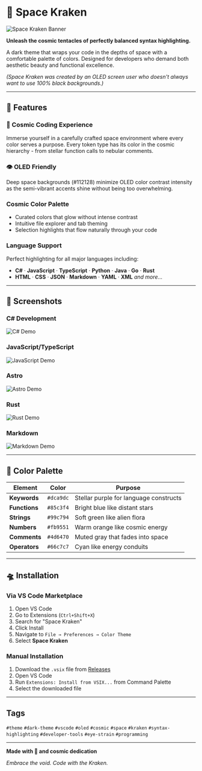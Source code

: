 # 🦑 Space Kraken

![Space Kraken Banner](./images/hero.png)

**Unleash the cosmic tentacles of perfectly balanced syntax highlighting.**

A dark theme that wraps your code in the depths of space with a comfortable palette of colors. Designed for developers who demand both aesthetic beauty and functional excellence.

*(Space Kraken was created by an OLED screen user who doesn't always want to use 100% black backgrounds.)*

---

## 🚀 Features

### 🌌 Cosmic Coding Experience
Immerse yourself in a carefully crafted space environment where every color serves a purpose.
Every token type has its color in the cosmic hierarchy - from stellar function calls to nebular comments.

### 👁️ OLED Friendly  
Deep space backgrounds (#112128) minimize OLED color contrast intensity as the semi-vibrant accents shine without being too overwhelming.

### Cosmic Color Palette

- Curated colors that glow without intense contrast
- Intuitive file explorer and tab theming
- Selection highlights that flow naturally through your code


### Language Support

Perfect highlighting for all major languages including:

- **C#** · **JavaScript** · **TypeScript** · **Python** · **Java** · **Go** · **Rust**
- **HTML** · **CSS** · **JSON** · **Markdown** · **YAML** · **XML**
*and more...*

---

## 📸 Screenshots

### **C# Development**
![C# Demo](images/preview-csharp.png)

### **JavaScript/TypeScript**
![JavaScript Demo](images/preview-js.png)

### **Astro**
![Astro Demo](images/preview-astro.png)

### **Rust**
![Rust Demo](images/preview-rust.png)

### **Markdown**
![Markdown Demo](images/preview-md.png)

---

## 🎨 Color Palette

| Element | Color | Purpose |
|---------|-------|---------|
| **Keywords** | `#dca9dc` | Stellar purple for language constructs |
| **Functions** | `#85c3f4` | Bright blue like distant stars |
| **Strings** | `#99c794` | Soft green like alien flora |
| **Numbers** | `#fb9551` | Warm orange like cosmic energy |
| **Comments** | `#4d6470` | Muted gray that fades into space |
| **Operators** | `#66c7c7` | Cyan like energy conduits |

---

## 🛸 Installation

### **Via VS Code Marketplace**
1. Open VS Code
2. Go to Extensions (`Ctrl+Shift+X`)
3. Search for "Space Kraken"
4. Click Install
5. Navigate to `File → Preferences → Color Theme`
6. Select **Space Kraken**

### **Manual Installation**
1. Download the `.vsix` file from [Releases](https://github.com/chanware/space-kraken-theme/releases)
2. Open VS Code
3. Run `Extensions: Install from VSIX...` from Command Palette
4. Select the downloaded file

---

## Tags

`#theme` `#dark-theme` `#vscode` `#oled` `#cosmic` `#space` `#kraken` `#syntax-highlighting` `#developer-tools` `#eye-strain` `#programming`


---
**Made with 🦑 and cosmic dedication**

*Embrace the void. Code with the Kraken.*